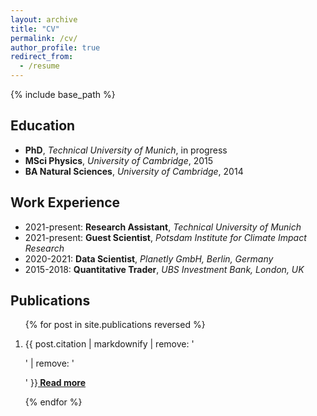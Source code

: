 ```yaml
---
layout: archive
title: "CV"
permalink: /cv/
author_profile: true
redirect_from:
  - /resume
---
```


{% include base_path %}

## Education
* **PhD**, *Technical University of Munich*, in progress
* **MSci Physics**, *University of Cambridge*, 2015
* **BA Natural Sciences**, *University of Cambridge*, 2014

## Work Experience
* 2021-present: **Research Assistant**, *Technical University of Munich*
* 2021-present: **Guest Scientist**, *Potsdam Institute for Climate Impact Research*
* 2020-2021: **Data Scientist**, *Planetly GmbH, Berlin, Germany*
* 2015-2018: **Quantitative Trader**, *UBS Investment Bank, London, UK*


## Publications
<ol>{% for post in site.publications reversed %}
<li><p>{{ post.citation | markdownify | remove: '<p>' | remove: '</p>' }}<b><a href="{{ base_path }}{{ post.url }}" rel="permalink"> Read more</a></b></p></li>
{% endfor %}</ol>
  
<!-- Talks
======
  <ul>{% for post in site.talks %}
    {% include archive-single-talk-cv.html %}
  {% endfor %}</ul> -->
  
<!-- Teaching
======
  <ul>{% for post in site.teaching %}
    {% include archive-single-cv.html %}
  {% endfor %}</ul> -->
<!--   
Service and leadership
======
* Currently signed in to 43 different slack teams -->
